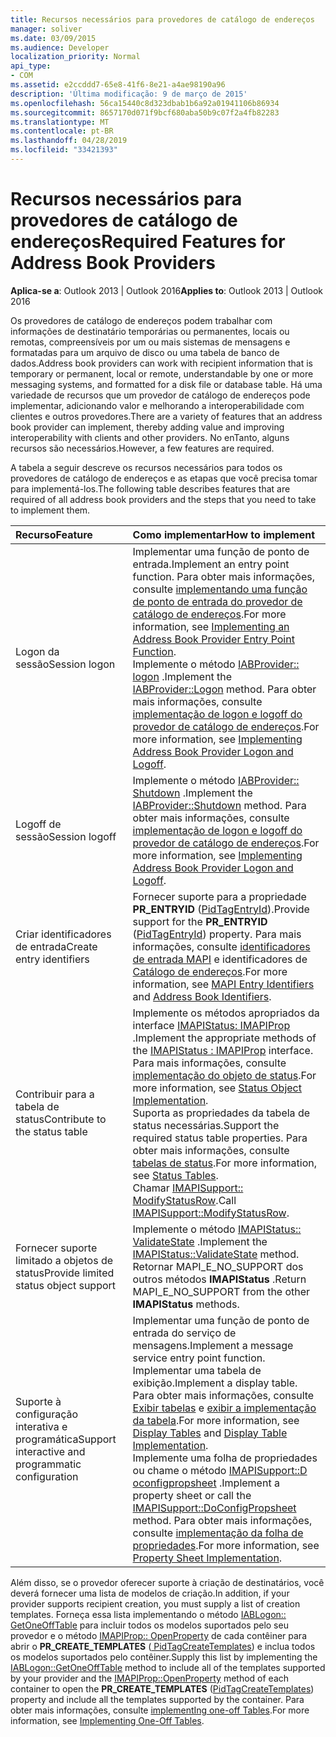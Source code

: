 ```yaml
---
title: Recursos necessários para provedores de catálogo de endereços
manager: soliver
ms.date: 03/09/2015
ms.audience: Developer
localization_priority: Normal
api_type:
- COM
ms.assetid: e2ccddd7-65e8-41f6-8e21-a4ae98190a96
description: 'Última modificação: 9 de março de 2015'
ms.openlocfilehash: 56ca15440c8d323dbab1b6a92a01941106b86934
ms.sourcegitcommit: 8657170d071f9bcf680aba50b9c07f2a4fb82283
ms.translationtype: MT
ms.contentlocale: pt-BR
ms.lasthandoff: 04/28/2019
ms.locfileid: "33421393"
---
```

# <a name="required-features-for-address-book-providers"></a><span data-ttu-id="3b4a5-103">Recursos necessários para provedores de catálogo de endereços</span><span class="sxs-lookup"><span data-stu-id="3b4a5-103">Required Features for Address Book Providers</span></span>

  
  
<span data-ttu-id="3b4a5-104">**Aplica-se a**: Outlook 2013 | Outlook 2016</span><span class="sxs-lookup"><span data-stu-id="3b4a5-104">**Applies to**: Outlook 2013 | Outlook 2016</span></span> 
  
<span data-ttu-id="3b4a5-105">Os provedores de catálogo de endereços podem trabalhar com informações de destinatário temporárias ou permanentes, locais ou remotas, compreensíveis por um ou mais sistemas de mensagens e formatadas para um arquivo de disco ou uma tabela de banco de dados.</span><span class="sxs-lookup"><span data-stu-id="3b4a5-105">Address book providers can work with recipient information that is temporary or permanent, local or remote, understandable by one or more messaging systems, and formatted for a disk file or database table.</span></span> <span data-ttu-id="3b4a5-106">Há uma variedade de recursos que um provedor de catálogo de endereços pode implementar, adicionando valor e melhorando a interoperabilidade com clientes e outros provedores.</span><span class="sxs-lookup"><span data-stu-id="3b4a5-106">There are a variety of features that an address book provider can implement, thereby adding value and improving interoperability with clients and other providers.</span></span> <span data-ttu-id="3b4a5-107">No enTanto, alguns recursos são necessários.</span><span class="sxs-lookup"><span data-stu-id="3b4a5-107">However, a few features are required.</span></span>
  
<span data-ttu-id="3b4a5-108">A tabela a seguir descreve os recursos necessários para todos os provedores de catálogo de endereços e as etapas que você precisa tomar para implementá-los.</span><span class="sxs-lookup"><span data-stu-id="3b4a5-108">The following table describes features that are required of all address book providers and the steps that you need to take to implement them.</span></span>
  
|<span data-ttu-id="3b4a5-109">**Recurso**</span><span class="sxs-lookup"><span data-stu-id="3b4a5-109">**Feature**</span></span>|<span data-ttu-id="3b4a5-110">**Como implementar**</span><span class="sxs-lookup"><span data-stu-id="3b4a5-110">**How to implement**</span></span>|
|:-----|:-----|
|<span data-ttu-id="3b4a5-111">Logon da sessão</span><span class="sxs-lookup"><span data-stu-id="3b4a5-111">Session logon</span></span>  <br/> | <span data-ttu-id="3b4a5-112">Implementar uma função de ponto de entrada.</span><span class="sxs-lookup"><span data-stu-id="3b4a5-112">Implement an entry point function.</span></span> <span data-ttu-id="3b4a5-113">Para obter mais informações, consulte [implementando uma função de ponto de entrada do provedor de catálogo de endereços](implementing-an-address-book-provider-entry-point-function.md).</span><span class="sxs-lookup"><span data-stu-id="3b4a5-113">For more information, see [Implementing an Address Book Provider Entry Point Function](implementing-an-address-book-provider-entry-point-function.md).</span></span>  <br/>  <span data-ttu-id="3b4a5-114">Implemente o método [IABProvider:: logon](iabprovider-logon.md) .</span><span class="sxs-lookup"><span data-stu-id="3b4a5-114">Implement the [IABProvider::Logon](iabprovider-logon.md) method.</span></span> <span data-ttu-id="3b4a5-115">Para obter mais informações, consulte [implementação de logon e logoff do provedor de catálogo de endereços](implementing-address-book-provider-logon-and-logoff.md).</span><span class="sxs-lookup"><span data-stu-id="3b4a5-115">For more information, see [Implementing Address Book Provider Logon and Logoff](implementing-address-book-provider-logon-and-logoff.md).</span></span>  <br/> |
|<span data-ttu-id="3b4a5-116">Logoff de sessão</span><span class="sxs-lookup"><span data-stu-id="3b4a5-116">Session logoff</span></span>  <br/> |<span data-ttu-id="3b4a5-117">Implemente o método [IABProvider:: Shutdown](iabprovider-shutdown.md) .</span><span class="sxs-lookup"><span data-stu-id="3b4a5-117">Implement the [IABProvider::Shutdown](iabprovider-shutdown.md) method.</span></span> <span data-ttu-id="3b4a5-118">Para obter mais informações, consulte [implementação de logon e logoff do provedor de catálogo de endereços](implementing-address-book-provider-logon-and-logoff.md).</span><span class="sxs-lookup"><span data-stu-id="3b4a5-118">For more information, see [Implementing Address Book Provider Logon and Logoff](implementing-address-book-provider-logon-and-logoff.md).</span></span>  <br/> |
|<span data-ttu-id="3b4a5-119">Criar identificadores de entrada</span><span class="sxs-lookup"><span data-stu-id="3b4a5-119">Create entry identifiers</span></span>  <br/> |<span data-ttu-id="3b4a5-120">Fornecer suporte para a propriedade **PR_ENTRYID** ([PidTagEntryId](pidtagentryid-canonical-property.md)).</span><span class="sxs-lookup"><span data-stu-id="3b4a5-120">Provide support for the **PR_ENTRYID** ([PidTagEntryId](pidtagentryid-canonical-property.md)) property.</span></span> <span data-ttu-id="3b4a5-121">Para mais informações, consulte [identificadores de entrada MAPI](mapi-entry-identifiers.md) e identificadores de [Catálogo de endereços](address-book-identifiers.md).</span><span class="sxs-lookup"><span data-stu-id="3b4a5-121">For more information, see [MAPI Entry Identifiers](mapi-entry-identifiers.md) and [Address Book Identifiers](address-book-identifiers.md).</span></span>  <br/> |
|<span data-ttu-id="3b4a5-122">Contribuir para a tabela de status</span><span class="sxs-lookup"><span data-stu-id="3b4a5-122">Contribute to the status table</span></span>  <br/> | <span data-ttu-id="3b4a5-123">Implemente os métodos apropriados da interface [IMAPIStatus: IMAPIProp](imapistatusimapiprop.md) .</span><span class="sxs-lookup"><span data-stu-id="3b4a5-123">Implement the appropriate methods of the [IMAPIStatus : IMAPIProp](imapistatusimapiprop.md) interface.</span></span> <span data-ttu-id="3b4a5-124">Para mais informações, consulte [implementação do objeto de status](status-object-implementation.md).</span><span class="sxs-lookup"><span data-stu-id="3b4a5-124">For more information, see [Status Object Implementation](status-object-implementation.md).</span></span>  <br/>  <span data-ttu-id="3b4a5-125">Suporta as propriedades da tabela de status necessárias.</span><span class="sxs-lookup"><span data-stu-id="3b4a5-125">Support the required status table properties.</span></span> <span data-ttu-id="3b4a5-126">Para obter mais informações, consulte [tabelas de status](status-tables.md).</span><span class="sxs-lookup"><span data-stu-id="3b4a5-126">For more information, see [Status Tables](status-tables.md).</span></span>  <br/>  <span data-ttu-id="3b4a5-127">Chamar [IMAPISupport:: ModifyStatusRow](imapisupport-modifystatusrow.md).</span><span class="sxs-lookup"><span data-stu-id="3b4a5-127">Call [IMAPISupport::ModifyStatusRow](imapisupport-modifystatusrow.md).</span></span>  <br/> |
|<span data-ttu-id="3b4a5-128">Fornecer suporte limitado a objetos de status</span><span class="sxs-lookup"><span data-stu-id="3b4a5-128">Provide limited status object support</span></span>  <br/> | <span data-ttu-id="3b4a5-129">Implemente o método [IMAPIStatus:: ValidateState](imapistatus-validatestate.md) .</span><span class="sxs-lookup"><span data-stu-id="3b4a5-129">Implement the [IMAPIStatus::ValidateState](imapistatus-validatestate.md) method.</span></span>  <br/>  <span data-ttu-id="3b4a5-130">Retornar MAPI_E_NO_SUPPORT dos outros métodos **IMAPIStatus** .</span><span class="sxs-lookup"><span data-stu-id="3b4a5-130">Return MAPI_E_NO_SUPPORT from the other **IMAPIStatus** methods.</span></span>  <br/> |
|<span data-ttu-id="3b4a5-131">Suporte à configuração interativa e programática</span><span class="sxs-lookup"><span data-stu-id="3b4a5-131">Support interactive and programmatic configuration</span></span>  <br/> | <span data-ttu-id="3b4a5-132">Implementar uma função de ponto de entrada do serviço de mensagens.</span><span class="sxs-lookup"><span data-stu-id="3b4a5-132">Implement a message service entry point function.</span></span>  <br/>  <span data-ttu-id="3b4a5-133">Implementar uma tabela de exibição.</span><span class="sxs-lookup"><span data-stu-id="3b4a5-133">Implement a display table.</span></span> <span data-ttu-id="3b4a5-134">Para obter mais informações, consulte [Exibir tabelas](display-tables.md) e [exibir a implementação da tabela](display-table-implementation.md).</span><span class="sxs-lookup"><span data-stu-id="3b4a5-134">For more information, see [Display Tables](display-tables.md) and [Display Table Implementation](display-table-implementation.md).</span></span>  <br/>  <span data-ttu-id="3b4a5-135">Implemente uma folha de propriedades ou chame o método [IMAPISupport::D oconfigpropsheet](imapisupport-doconfigpropsheet.md) .</span><span class="sxs-lookup"><span data-stu-id="3b4a5-135">Implement a property sheet or call the [IMAPISupport::DoConfigPropsheet](imapisupport-doconfigpropsheet.md) method.</span></span> <span data-ttu-id="3b4a5-136">Para obter mais informações, consulte [implementação da folha de propriedades](property-sheet-implementation.md).</span><span class="sxs-lookup"><span data-stu-id="3b4a5-136">For more information, see [Property Sheet Implementation](property-sheet-implementation.md).</span></span>  <br/> |
   
<span data-ttu-id="3b4a5-137">Além disso, se o provedor oferecer suporte à criação de destinatários, você deverá fornecer uma lista de modelos de criação.</span><span class="sxs-lookup"><span data-stu-id="3b4a5-137">In addition, if your provider supports recipient creation, you must supply a list of creation templates.</span></span> <span data-ttu-id="3b4a5-138">Forneça essa lista implementando o método [IABLogon:: GetOneOffTable](iablogon-getoneofftable.md) para incluir todos os modelos suportados pelo seu provedor e o método [IMAPIProp:: OpenProperty](imapiprop-openproperty.md) de cada contêiner para abrir o **PR_CREATE_TEMPLATES** ([ PidTagCreateTemplates](pidtagcreatetemplates-canonical-property.md)) e inclua todos os modelos suportados pelo contêiner.</span><span class="sxs-lookup"><span data-stu-id="3b4a5-138">Supply this list by implementing the [IABLogon::GetOneOffTable](iablogon-getoneofftable.md) method to include all of the templates supported by your provider and the [IMAPIProp::OpenProperty](imapiprop-openproperty.md) method of each container to open the **PR_CREATE_TEMPLATES** ([PidTagCreateTemplates](pidtagcreatetemplates-canonical-property.md)) property and include all the templates supported by the container.</span></span> <span data-ttu-id="3b4a5-139">Para obter mais informações, consulte [implementIng one-off Tables](implementing-one-off-tables.md).</span><span class="sxs-lookup"><span data-stu-id="3b4a5-139">For more information, see [Implementing One-Off Tables](implementing-one-off-tables.md).</span></span>
  

